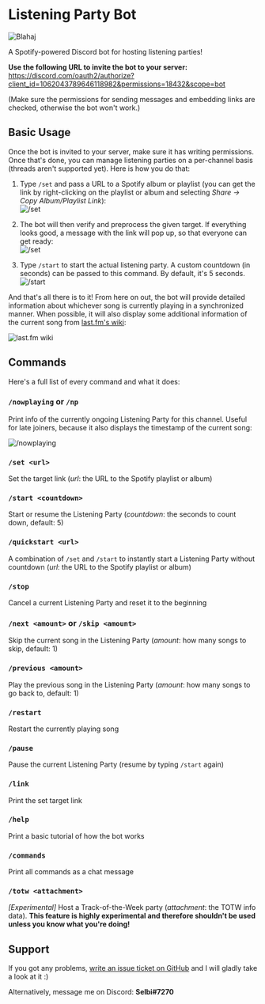 # Listening Party Bot
![Blahaj](https://i.imgur.com/NuEmaM9.png)

A Spotify-powered Discord bot for hosting listening parties! 

**Use the following URL to invite the bot to your server:**\
https://discord.com/oauth2/authorize?client_id=1062043789646118982&permissions=18432&scope=bot

(Make sure the permissions for sending messages and embedding links are checked, otherwise the bot won't work.)

## Basic Usage
Once the bot is invited to your server, make sure it has writing permissions. Once that's done, you can manage listening parties on a per-channel basis (threads aren't supported yet). Here is how you do that:

1. Type `/set` and pass a URL to a Spotify album or playlist (you can get the link by right-clicking on the playlist or album and selecting _Share → Copy Album/Playlist Link_): \
![/set](https://i.imgur.com/M0Buzb5.png)

2. The bot will then verify and preprocess the given target. If everything looks good, a message with the link will pop up, so that everyone can get ready: \
![/set](https://i.imgur.com/eNPYJob.png)

3. Type `/start` to start the actual listening party. A custom countdown (in seconds) can be passed to this command. By default, it's 5 seconds. \
![/start](https://i.imgur.com/fmJn7ab.png)

And that's all there is to it! From here on out, the bot will provide detailed information about whichever song is currently playing in a synchronized manner. When possible, it will also display some additional information of the current song from [last.fm's wiki](https://www.last.fm/music/Rammstein/_/Ohne+dich/+wiki):

![last.fm wiki](https://i.imgur.com/ebv9jUu.png)

## Commands
Here's a full list of every command and what it does:

### `/nowplaying` or `/np`
Print info of the currently ongoing Listening Party for this channel. Useful for late joiners, because it also displays the timestamp of the current song:

![/nowplaying](https://i.imgur.com/LIlXCop.png)

### `/set <url>`
Set the target link (_url_: the URL to the Spotify playlist or album)

### `/start <countdown>`
Start or resume the Listening Party (_countdown_: the seconds to count down, default: 5)

### `/quickstart <url>`
A combination of `/set` and `/start` to instantly start a Listening Party without countdown (_url_: the URL to the Spotify playlist or album)

### `/stop`
Cancel a current Listening Party and reset it to the beginning

### `/next <amount>` or `/skip <amount>`
Skip the current song in the Listening Party (_amount_: how many songs to skip, default: 1)

### `/previous <amount>`
Play the previous song in the Listening Party (_amount_: how many songs to go back to, default: 1)

### `/restart`
Restart the currently playing song

### `/pause`
Pause the current Listening Party (resume by typing `/start` again)

### `/link`
Print the set target link

### `/help`
Print a basic tutorial of how the bot works

### `/commands`
Print all commands as a chat message

### `/totw <attachment>`
_[Experimental]_ Host a Track-of-the-Week party (_attachment_: the TOTW info data). **This feature is highly experimental and therefore shouldn't be used unless you know what you're doing!**

## Support
If you got any problems, [write an issue ticket on GitHub](https://github.com/Selbi182/ListeningPartyBot/issues) and I will gladly take a look at it :)

Alternatively, message me on Discord: **Selbi#7270**
